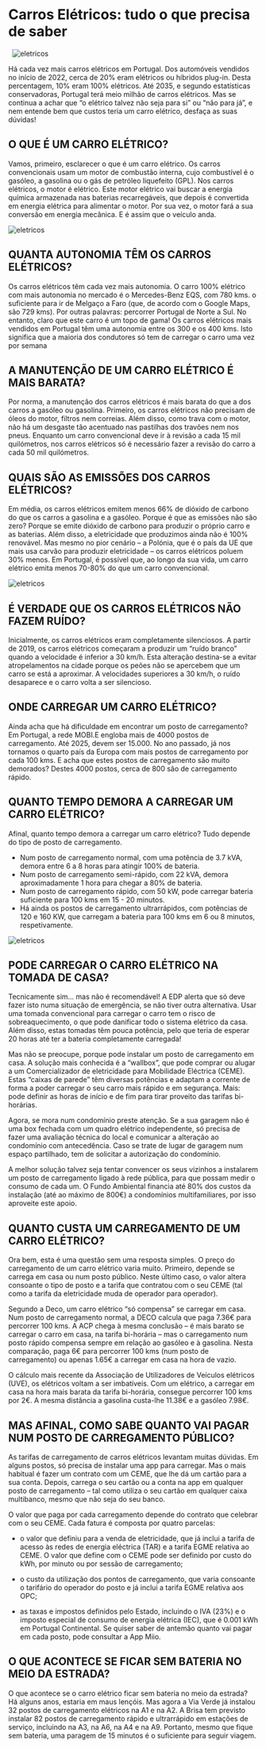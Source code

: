 # Carros Elétricos: tudo o que precisa de saber
&nbsp;
![eletricos](https://www.oficinasmforce.pt/uploads/subcanais2/imagem1-6[1].jpg)

Há cada vez mais carros elétricos em Portugal. Dos automóveis vendidos no início de 2022, cerca de 20% eram elétricos ou híbridos plug-in. Desta percentagem, 10% eram 100% elétricos. Até 2035, e segundo estatísticas conservadoras, Portugal terá meio milhão de carros elétricos. Mas se continua a achar que “o elétrico talvez não seja para si” ou “não para já”, e nem entende bem que custos teria um carro elétrico, desfaça as suas dúvidas!

## O QUE É UM CARRO ELÉTRICO?

Vamos, primeiro, esclarecer o que é um carro elétrico. Os carros convencionais usam um motor de combustão interna, cujo combustível é o gasóleo, a gasolina ou o gás de petróleo liquefeito (GPL). Nos carros elétricos, o motor é elétrico. Este motor elétrico vai buscar a energia química armazenada nas baterias recarregáveis, que depois é convertida em energia elétrica para alimentar o motor. Por sua vez, o motor fará a sua conversão em energia mecânica. E é assim que o veículo anda.

![eletricos](https://www.oficinasmforce.pt/uploads/subcanais2/imagem1-6[1].jpg)

## QUANTA AUTONOMIA TÊM OS CARROS ELÉTRICOS?

Os carros elétricos têm cada vez mais autonomia. O carro 100% elétrico com mais autonomia no mercado é o Mercedes-Benz EQS, com 780 kms. o suficiente para ir de Melgaço a Faro (que, de acordo com o Google Maps, são 729 kms). Por outras palavras: percorrer Portugal de Norte a Sul. No entanto, claro que este carro é um topo de gama! Os carros elétricos mais vendidos em Portugal têm uma autonomia entre os 300 e os 400 kms. Isto significa que a maioria dos condutores só tem de carregar o carro uma vez por semana

## A MANUTENÇÃO DE UM CARRO ELÉTRICO É MAIS BARATA?

Por norma, a manutenção dos carros elétricos é mais barata do que a dos carros a gasóleo ou gasolina. Primeiro, os carros elétricos não precisam de óleos do motor, filtros nem correias. Além disso, como trava com o motor, não há um desgaste tão acentuado nas pastilhas dos travões nem nos pneus. Enquanto um carro convencional deve ir à revisão a cada 15 mil quilómetros, nos carros elétricos só é necessário fazer a revisão do carro a cada 50 mil quilómetros. 

## QUAIS SÃO AS EMISSÕES DOS CARROS ELÉTRICOS?

Em média, os carros elétricos emitem menos 66% de dióxido de carbono do que os carros a gasolina e a gasóleo. Porque é que as emissões não são zero? Porque se emite dióxido de carbono para produzir o próprio carro e as baterias. Além disso, a eletricidade que produzimos ainda não é 100% renovável. Mas mesmo no pior cenário – a Polónia, que é o país da UE que mais usa carvão para produzir eletricidade – os carros elétricos poluem 30% menos. Em Portugal, é possível que, ao longo da sua vida, um carro elétrico emita menos 70-80% do que um carro convencional.

![eletricos](https://www.oficinasmforce.pt/uploads/subcanais2_conteudos/carroelectrico_consumo.jpg)

## É VERDADE QUE OS CARROS ELÉTRICOS NÃO FAZEM RUÍDO?

Inicialmente, os carros elétricos eram completamente silenciosos. A partir de 2019, os carros elétricos começaram a produzir um “ruído branco” quando a velocidade é inferior a 30 km/h. Esta alteração destina-se a evitar atropelamentos na cidade porque os peões não se apercebem que um carro se está a aproximar. A velocidades superiores a 30 km/h, o ruído desaparece e o carro volta a ser silencioso.

## ONDE CARREGAR UM CARRO ELÉTRICO?

Ainda acha que há dificuldade em encontrar um posto de carregamento? Em Portugal, a rede MOBI.E engloba mais de 4000 postos de carregamento. Até 2025, devem ser 15.000. No ano passado, já nos tornamos o quarto país da Europa com mais postos de carregamento por cada 100 kms. E acha que estes postos de carregamento são muito demorados? Destes 4000 postos, cerca de 800 são de carregamento rápido.

## QUANTO TEMPO DEMORA A CARREGAR UM CARRO ELÉTRICO?

Afinal, quanto tempo demora a carregar um carro elétrico? Tudo depende do tipo de posto de carregamento.

- Num posto de carregamento normal, com uma potência de 3.7 kVA, demora entre 6 a 8 horas para atingir 100% de bateria.
- Num posto de carregamento semi-rápido, com 22 kVA, demora aproximadamente 1 hora para chegar a 80% de bateria. 
- Num posto de carregamento rápido, com 50 kW, pode carregar bateria suficiente para 100 kms em 15 - 20 minutos.
- Há ainda os postos de carregamento ultrarrápidos, com potências de 120 e 160 KW, que carregam a bateria para 100 kms em 6 ou 8 minutos, respetivamente.

![eletricos](https://www.oficinasmforce.pt/uploads/fotos_artigos/images/CarroElectrico_tempo%2Dde%2Dcarregamento.jpg)

## PODE CARREGAR O CARRO ELÉTRICO NA TOMADA DE CASA?
Tecnicamente sim… mas não é recomendável! A EDP alerta que só deve fazer isto numa situação de emergência, se não tiver outra alternativa. Usar uma tomada convencional para carregar o carro tem o risco de sobreaquecimento, o que pode danificar todo o sistema elétrico da casa. Além disso, estas tomadas têm pouca potência, pelo que teria de esperar 20 horas até ter a bateria completamente carregada!

Mas não se preocupe, porque pode instalar um posto de carregamento em casa. A solução mais conhecida é a “wallbox”, que pode comprar ou alugar a um Comercializador de eletricidade para Mobilidade Eléctrica (CEME). Estas “caixas de parede” têm diversas potências e adaptam a corrente de forma a poder carregar o seu carro mais rápido e em segurança. Mais: pode definir as horas de início e de fim para tirar proveito das tarifas bi-horárias.

Agora, se mora num condomínio preste atenção. Se a sua garagem não é uma box fechada com um quadro elétrico independente, só precisa de fazer uma avaliação técnica do local e comunicar a alteração ao condomínio com antecedência. Caso se trate de lugar de garagem num espaço partilhado, tem de solicitar a autorização do condomínio.

A melhor solução talvez seja tentar convencer os seus vizinhos a instalarem um posto de carregamento ligado à rede pública, para que possam medir o consumo de cada um. O Fundo Ambiental financia até 80% dos custos da instalação (até ao máximo de 800€) a condomínios multifamiliares, por isso aproveite este apoio.

## QUANTO CUSTA UM CARREGAMENTO DE UM CARRO ELÉTRICO?

Ora bem, esta é uma questão sem uma resposta simples. O preço do carregamento de um carro elétrico varia muito. Primeiro, depende se carrega em casa ou num posto público. Neste último caso, o valor altera consoante o tipo de posto e a tarifa que contratou com o seu CEME (tal como a tarifa da eletricidade muda de operador para operador).

Segundo a Deco, um carro elétrico “só compensa” se carregar em casa.  Num posto de carregamento normal, a DECO calcula que paga 7.36€ para percorrer 100 kms. A ACP chega à mesma conclusão – é mais barato se carregar o carro em casa, na tarifa bi-horária – mas o carregamento num posto rápido compensa sempre em relação ao gasóleo e à gasolina. Nesta comparação, paga 6€ para percorrer 100 kms (num posto de carregamento) ou apenas 1.65€ a carregar em casa na hora de vazio.

O cálculo mais recente da Associação de Utilizadores de Veículos elétricos (UVE), os elétricos voltam a ser imbatíveis. Com um elétrico, a carregar em casa na hora mais barata da tarifa bi-horária, consegue percorrer 100 kms por 2€. A mesma distância a gasolina custa-lhe 11.38€ e a gasóleo 7.98€.

## MAS AFINAL, COMO SABE QUANTO VAI PAGAR NUM POSTO DE CARREGAMENTO PÚBLICO?

As tarifas de carregamento de carros elétricos levantam muitas dúvidas. Em alguns postos, só precisa de instalar uma app para carregar. Mas o mais habitual é fazer um contrato com um CEME, que lhe dá um cartão para a sua conta. Depois, carrega o seu cartão ou a conta na app em qualquer posto de carregamento – tal como utiliza o seu cartão em qualquer caixa multibanco, mesmo que não seja do seu banco.

O valor que paga por cada carregamento depende do contrato que celebrar com o seu CEME. Cada fatura é composta por quatro parcelas:

- o valor que definiu para a venda de eletricidade, que já inclui a tarifa de acesso às redes de energia eléctrica (TAR) e a tarifa EGME relativa ao CEME. O valor que define com o CEME pode ser definido por custo do kWh, por minuto ou por sessão de carregamento;

- o custo da utilização dos pontos de carregamento, que varia consoante o tarifário do operador do posto e já inclui a tarifa EGME relativa aos OPC;

- as taxas e impostos definidos pelo Estado, incluindo o IVA (23%) e o imposto especial de consumo de energia elétrica (IEC), que é 0.001 kWh em Portugal Continental. 
Se quiser saber de antemão quanto vai pagar em cada posto, pode consultar a App Miio.

## O QUE ACONTECE SE FICAR SEM BATERIA NO MEIO DA ESTRADA?

O que acontece se o carro elétrico ficar sem bateria no meio da estrada? Há alguns anos, estaria em maus lençóis. Mas agora a Via Verde já instalou 32 postos de carregamento elétricos na A1 e na A2. A Brisa tem previsto instalar 82 postos de carregamento rápido e ultrarrápido em estações de serviço, incluindo na A3, na A6, na A4 e na A9. Portanto, mesmo que fique sem bateria, uma paragem de 15 minutos é o suficiente para seguir viagem.